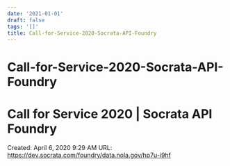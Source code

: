 ```yaml
---
date: '2021-01-01'
draft: false
tags: '[]'
title: Call-for-Service-2020-Socrata-API-Foundry
---
```


# Call-for-Service-2020-Socrata-API-Foundry

# Call for Service 2020 | Socrata API Foundry
Created: April 6, 2020 9:29 AM
URL: https://dev.socrata.com/foundry/data.nola.gov/hp7u-i9hf
